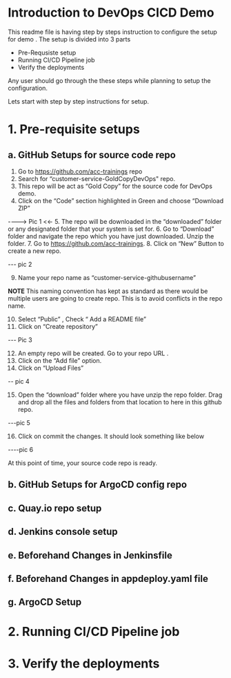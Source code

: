 # Introduction to DevOps CICD Demo
This readme file is having step by steps instruction to configure the setup for demo . The setup is divided into 3 parts 
* Pre-Requsiste setup
* Running CI/CD Pipeline job
* Verify the deployments

Any user should go through the these steps while planning to setup the configuration.

Lets start with step by step instructions for setup.

# 1.	Pre-requisite setups 

## a. GitHub Setups for source code repo
1.	Go to https://github.com/acc-trainings repo 
2.	Search for “customer-service-GoldCopyDevOps" repo.
3.	This repo will be act as “Gold Copy” for the source code for DevOps demo.
4.	Click on the “Code” section highlighted in Green and choose “Download ZIP”

----> Pic 1  <<-
5.	The repo will be downloaded in the “downloaded” folder or any designated folder that your system is set for.
6.	Go to “Download” folder and navigate the repo which you have just downloaded. Unzip the folder.
7.	 Go to https://github.com/acc-trainings.
8.	Click on “New” Button to create a new repo.

--- pic 2

9.	Name your repo name as “customer-service-githubusername”

**NOTE** This naming convention has kept as standard as there would be multiple users are going to create repo. This is to avoid conflicts in the repo name. 

10.	Select “Public” , Check “ Add a README file”
11.	Click on “Create repository”

--- Pic 3

12.	An empty repo will be created. Go to your repo URL .
13.	Click on the “Add file” option.
14.	Click on “Upload Files”

-- pic 4


15.	Open the “download” folder where you have unzip the repo folder. Drag and drop all the files and folders from that location to here in this github repo.


---pic 5 


16.	Click on commit the changes. It should look something like below 

----pic 6

At this point of time, your source code repo is ready.



## b.	GitHub Setups for ArgoCD config repo
## c.	Quay.io repo setup
## d.	Jenkins console setup
## e.	Beforehand Changes in Jenkinsfile
## f.	Beforehand Changes in appdeploy.yaml file
## g.	ArgoCD Setup

# 2.	Running CI/CD Pipeline job
# 3.	Verify the deployments
